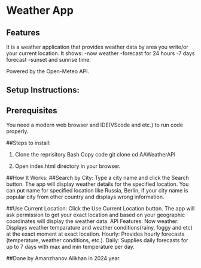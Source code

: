 # Weather App 
## Features
It is a weather application that provides weather data by area you write/or your current location. It shows: 
-now weather
-forecast for 24 hours
-7 days forecast
-sunset and sunrise time. 

Powered by the Open-Meteo API.

## Setup Instructions: 
## Prerequisites
You need a modern web browser and IDE(VScode and etc.) to run code properly. 

##Steps to install:
1. Clone the reprisitory 
Bash
Copy code 
git clone
cd AAWeatherAPI

2. Open index.html directory in your browser.

##How It Works:
##Search by City:
Type a city name and click the Search button. The app will display weather details for the specified location. You can put name for specified location like Russia, Berlin, if your city name is popular city from other country and displays wrong information.

##Use Current Location:
Click the Use Current Location button. The app will ask permission to get your exact location and based on your geographic coordinates will display the weather data.
API Features:
Now weather: Displays weather temparature and weather conditions(rainy, foggy and etc) at the exact moment at exact location.
Hourly: Provides hourly forecasts (temperature, weather conditions, etc.).
Daily: Supplies daily forecasts for up to 7 days with max and min temperature per day. 

##Done by Amanzhanov Alikhan in 2024 year. 